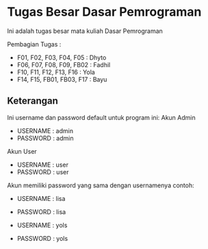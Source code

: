 # Tugas Besar Dasar Pemrograman

Ini adalah tugas besar mata kuliah Dasar Pemrograman

Pembagian Tugas :
* F01, F02, F03, F04, F05 : Dhyto
* F06, F07, F08, F09, FB02 : Fadhil
* F10, F11, F12, F13, F16 : Yola
* F14, F15, FB01, FB03, F17 : Bayu

## Keterangan
Ini username dan password default untuk program ini:
Akun Admin
* USERNAME : admin
* PASSWORD : admin

Akun User
* USERNAME : user
* PASSWORD : user

Akun memiliki password yang sama dengan usernamenya
contoh:
* USERNAME : lisa
* PASSWORD : lisa

* USERNAME : yols
* PASSWORD : yols


